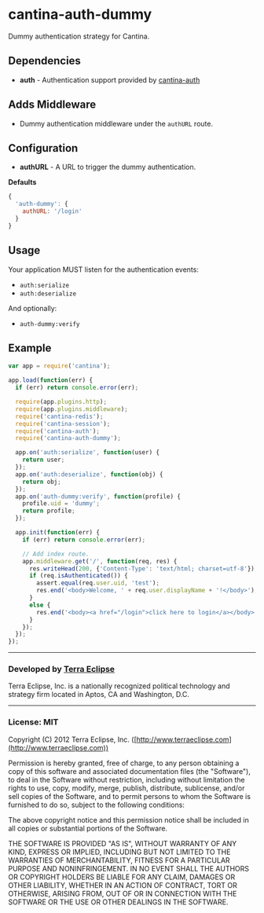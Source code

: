 cantina-auth-dummy
==================

Dummy authentication strategy for Cantina.

Dependencies
------------
- **auth** - Authentication support provided by [cantina-auth](https://github.com/cantina/cantina-auth)

Adds Middleware
---------------
- Dummy authentication middleware under the `authURL` route.

Configuration
-------------
- **authURL** - A URL to trigger the dummy authentication.

**Defaults**
```js
{
  'auth-dummy': {
    authURL: '/login'
  }
}
```

Usage
-----
Your application MUST listen for the authentication events:
- `auth:serialize`
- `auth:deserialize`

And optionally:
- `auth-dummy:verify`

Example
-------
```js
var app = require('cantina');

app.load(function(err) {
  if (err) return console.error(err);

  require(app.plugins.http);
  require(app.plugins.middleware);
  require('cantina-redis');
  require('cantina-session');
  require('cantina-auth');
  require('cantina-auth-dummy');

  app.on('auth:serialize', function(user) {
    return user;
  });
  app.on('auth:deserialize', function(obj) {
    return obj;
  });
  app.on('auth-dummy:verify', function(profile) {
    profile.uid = 'dummy';
    return profile;
  });

  app.init(function(err) {
    if (err) return console.error(err);

    // Add index route.
    app.middleware.get('/', function(req, res) {
      res.writeHead(200, {'Content-Type': 'text/html; charset=utf-8'});
      if (req.isAuthenticated()) {
        assert.equal(req.user.uid, 'test');
        res.end('<body>Welcome, ' + req.user.displayName + '!</body>');
      }
      else {
        res.end('<body><a href="/login">click here to login</a></body>');
      }
    });
  });
});
```

- - -

### Developed by [Terra Eclipse](http://www.terraeclipse.com)
Terra Eclipse, Inc. is a nationally recognized political technology and
strategy firm located in Aptos, CA and Washington, D.C.

- - -

### License: MIT
Copyright (C) 2012 Terra Eclipse, Inc. ([http://www.terraeclipse.com](http://www.terraeclipse.com))

Permission is hereby granted, free of charge, to any person obtaining a copy
of this software and associated documentation files (the "Software"), to deal
in the Software without restriction, including without limitation the rights
to use, copy, modify, merge, publish, distribute, sublicense, and/or sell
copies of the Software, and to permit persons to whom the Software is furnished
to do so, subject to the following conditions:

The above copyright notice and this permission notice shall be included in
all copies or substantial portions of the Software.

THE SOFTWARE IS PROVIDED "AS IS", WITHOUT WARRANTY OF ANY KIND, EXPRESS OR
IMPLIED, INCLUDING BUT NOT LIMITED TO THE WARRANTIES OF MERCHANTABILITY,
FITNESS FOR A PARTICULAR PURPOSE AND NONINFRINGEMENT. IN NO EVENT SHALL THE
AUTHORS OR COPYRIGHT HOLDERS BE LIABLE FOR ANY CLAIM, DAMAGES OR OTHER
LIABILITY, WHETHER IN AN ACTION OF CONTRACT, TORT OR OTHERWISE, ARISING FROM,
OUT OF OR IN CONNECTION WITH THE SOFTWARE OR THE USE OR OTHER DEALINGS IN THE
SOFTWARE.
